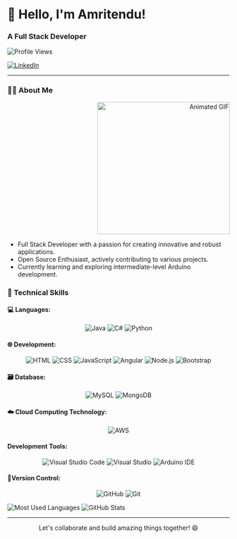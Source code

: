 
  <h1>👋 Hello, I'm Amritendu!</h1>
  <h3>A Full Stack Developer </h3>
  
   ![Profile Views](https://komarev.com/ghpvc/?username=AmritenduPakhira)
  
  [![LinkedIn](https://img.shields.io/badge/LinkedIn-Connect-blue?style=flat-square&logo=linkedin)](https://www.linkedin.com/in/amritendu-pakhira-881697233/)



---

### 👨‍💻 About Me

<div align="right">
  <img src="https://gencraft.ai/p/8TKwUQ" alt="Animated GIF" width="300" />
</div>

- Full Stack Developer with a passion for creating innovative and robust applications.
- Open Source Enthusiast, actively contributing to various projects.
- Currently learning and exploring intermediate-level Arduino development.

### 🌟 Technical Skills

#### 💻 Languages:

<div align="center">
  
  ![Java](https://img.shields.io/badge/Java-Expert-orange?style=for-the-badge&logo=java)
  ![C#](https://img.shields.io/badge/C%23-Advanced-blue?style=for-the-badge&logo=c-sharp)
  ![Python](https://img.shields.io/badge/Python-Intermediate-yellow?style=for-the-badge&logo=python)
  
</div>

#### 🌐 Development:

<div align="center">
  
  ![HTML](https://img.shields.io/badge/HTML-Expert-orange?style=for-the-badge&logo=html5)
  ![CSS](https://img.shields.io/badge/CSS-Advanced-blue?style=for-the-badge&logo=css3)
  ![JavaScript](https://img.shields.io/badge/JavaScript-Advanced-blue?style=for-the-badge&logo=javascript)
  ![Angular](https://img.shields.io/badge/Angular-Intermediate-yellow?style=for-the-badge&logo=angular)
  ![Node.js](https://img.shields.io/badge/Node.js-Intermediate-yellow?style=for-the-badge&logo=node.js)
  ![Bootstrap](https://img.shields.io/badge/Bootstrap-Intermediate-yellow?style=for-the-badge&logo=bootstrap)
  
</div>

#### 🗃️ Database:

<div align="center">
  
  ![MySQL](https://img.shields.io/badge/MySQL-Expert-orange?style=for-the-badge&logo=mysql)
  ![MongoDB](https://img.shields.io/badge/MongoDB-Intermediate-yellow?style=for-the-badge&logo=mongodb)
  
</div>

#### ☁️ Cloud Computing Technology:

<div align="center">
  
  ![AWS](https://img.shields.io/badge/AWS-Intermediate-yellow?style=for-the-badge&logo=amazon-aws)
  
</div>

#### Development Tools:

<div align="center">
  
  ![Visual Studio Code](https://img.shields.io/badge/Visual%20Studio%20Code-Expert-orange?style=for-the-badge&logo=visual-studio-code)
  ![Visual Studio](https://img.shields.io/badge/Visual%20Studio-Expert-orange?style=for-the-badge&logo=visual-studio)
  ![Arduino IDE](https://img.shields.io/badge/Arduino%20IDE-Intermediate-yellow?style=for-the-badge&logo=arduino)
  
</div>

#### 🔧Version Control:

<div align="center">
  
  ![GitHub](https://img.shields.io/badge/GitHub-Expert-orange?style=for-the-badge&logo=github)
  ![Git](https://img.shields.io/badge/Git-Expert-orange?style=for-the-badge&logo=git)
  
</div>




<div align="left">
  <img src="https://github-readme-stats.vercel.app/api/top-langs/?username=AmritenduPakhira&layout=compact&theme=dark" alt="Most Used Languages" />
  
  <img src="https://github-readme-stats.vercel.app/api?username=AmritenduPakhira&show_icons=true&theme=dark" alt="GitHub Stats" />
</div>



---

<div align="center">
  Let's collaborate and build amazing things together! 😄
</div>

